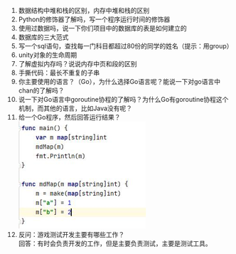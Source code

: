 1. 数据结构中堆和栈的区别，内存中堆和栈的区别
2. Python的修饰器了解吗，写一个程序运行时间的修饰器
3. 使用过数据吗，说一下你们项目中的数据库的表是如何建立的
4. 数据库的三大范式
5. 写一个sql语句，查找每一门科目都超过80份的同学的姓名（提示：用group）
6. unity对象的生命周期
7. 了解虚拟内存吗？说说内存中页和段的区别
8. 手撕代码：最长不重复的子串
9. 你主要使用的语言？（Go），为什么选择Go语言呢？能说一下对go语言中chan的了解吗？
10. 说一下对Go语言中goroutine协程的了解吗？为什么Go有goroutine协程这个机制，而其他的语言，比如Java没有呢？
11. 给一个Go程序，然后回答运行结果？  
![avatar](https://github.com/Knight-7/interview/blob/master/image/go_map.jpg)  
12. 反问：游戏测试开发主要有哪些工作？  
回答：有时会负责开发的工作，但是主要负责测试，主要是测试工具。